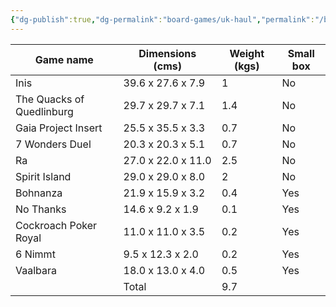 ```yaml
---
{"dg-publish":true,"dg-permalink":"board-games/uk-haul","permalink":"/board-games/uk-haul/"}
---
```

| Game name                 | Dimensions (cms)   | Weight (kgs) | Small box |
| ------------------------- | ------------------ | ------------ | --------- |
| Inis                      | 39.6 x 27.6 x 7.9  | 1            | No        |
| The Quacks of Quedlinburg | 29.7 x 29.7 x 7.1  | 1.4          | No        |
| Gaia Project Insert       | 25.5 x 35.5 x 3.3  | 0.7          | No        |
| 7 Wonders Duel            | 20.3 x 20.3 x 5.1  | 0.7          | No        |
| Ra                        | 27.0 x 22.0 x 11.0 | 2.5          | No        |
| Spirit Island             | 29.0 x 29.0 x 8.0  | 2            | No        |
| Bohnanza                  | 21.9 x 15.9 x 3.2  | 0.4          | Yes       |
| No Thanks                 | 14.6 x 9.2 x 1.9   | 0.1          | Yes       |
| Cockroach Poker Royal     | 11.0 x 11.0 x 3.5  | 0.2          | Yes       |
| 6 Nimmt                   | 9.5 x 12.3 x 2.0   | 0.2          | Yes       |
| Vaalbara                  | 18.0 x 13.0 x 4.0  | 0.5          | Yes       |
|                           | Total              | 9.7          |           |
<!-- TBLFM: @>$3=sum(@I..@-1) -->